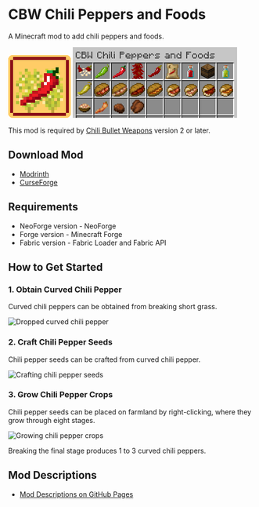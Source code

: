 # CBW Chili Peppers and Foods

A Minecraft mod to add chili peppers and foods.

![Logo](https://raw.githubusercontent.com/Iunius118/ChiliBulletWeapons/refs/heads/main/docs/media/cpaf_icon.png)
![Items](https://raw.githubusercontent.com/Iunius118/ChiliBulletWeapons/refs/heads/main/docs/media/item/misc/cpaf_items_v1.0.0.png)

This mod is required by [Chili Bullet Weapons](https://github.com/Iunius118/ChiliBulletWeapons) version 2 or later.

## Download Mod

- [Modrinth](https://modrinth.com/mod/cbw-chili-peppers-and-foods)
- [CurseForge](https://www.curseforge.com/minecraft/mc-mods/cbw-chili-peppers-and-foods)

## Requirements

- NeoForge version - NeoForge
- Forge version - Minecraft Forge
- Fabric version - Fabric Loader and Fabric API

## How to Get Started
### 1. Obtain Curved Chili Pepper

Curved chili peppers can be obtained from breaking short grass.

![Dropped curved chili pepper](https://raw.githubusercontent.com/Iunius118/ChiliBulletWeapons/refs/heads/main/docs/media/item/misc/dropped_curved_chili.png)

### 2. Craft Chili Pepper Seeds

Chili pepper seeds can be crafted from curved chili pepper.

![Crafting chili pepper seeds](https://raw.githubusercontent.com/Iunius118/ChiliBulletWeapons/refs/heads/main/docs/media/item/crafting/crafting_chili_seeds.png)

### 3. Grow Chili Pepper Crops

Chili pepper seeds can be placed on farmland by right-clicking, where they grow through eight stages.

![Growing chili pepper crops](https://raw.githubusercontent.com/Iunius118/ChiliBulletWeapons/refs/heads/main/docs/media/block/misc/chili_pepper_crops.png)

Breaking the final stage produces 1 to 3 curved chili peppers.

## Mod Descriptions

- [Mod Descriptions on GitHub Pages](https://iunius118.github.io/ChiliBulletWeapons/)
